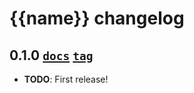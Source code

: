 # {{name}} changelog

## 0.1.0 [`docs`][0.1.0-docs] [`tag`][0.1.0-tag]

* **TODO**: First release!

[0.1.0-tag]: https://github.com/{{username}}/{{name}}/tree/0.1.0
[0.1.0-docs]: http://link.to-documentation.com/here/0.1.0
